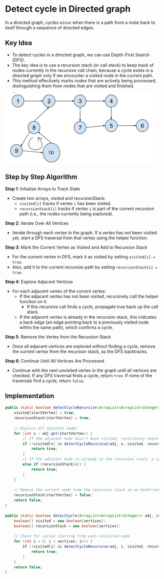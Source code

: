 # Detect cycle in Directed graph

In a directed graph, cycles occur when there is a path from a node back to itself through a sequence of directed edges.

## Key Idea

- To detect cycles in a directed graph, we can use Depth-First Search (DFS).
- The key idea is to use a recursion stack (or call stack) to keep track of nodes currently in the recursive call chain, because a cycle exists in a directed graph only if we encounter a visited node in the current path.
- This method effectively marks nodes that are actively being processed, distinguishing them from nodes that are visited and finished.

![alt text](image.png)

## Step by Step Algorithm

**Step 1**: Initialize Arrays to Track State

- Create two arrays, visited and recursionStack:
  - `visited[i]` tracks if vertex `i` has been visited.
  - `recursionStack[i]` tracks if vertex `i` is part of the current recursion path (i.e., the nodes currently being explored).

**Step 2**: Iterate Over All Vertices

- Iterate through each vertex in the graph. If a vertex has not been visited yet, start a DFS traversal from that vertex using the helper function.

**Step 3**: Mark the Current Vertex as Visited and Add to Recursion Stack

- For the current vertex in DFS, mark it as visited by setting `visited[i] = true`.
- Also, add it to the current recursion path by setting `recursionStack[i] = true`.

**Step 4**: Explore Adjacent Vertices

- For each adjacent vertex of the current vertex:
  - If the adjacent vertex has not been visited, recursively call the helper function on it.
    - If this recursive call finds a cycle, propagate true back up the call stack.
  - If the adjacent vertex is already in the recursion stack, this indicates a back edge (an edge pointing back to a previously visited node within the same path), which confirms a cycle.

**Step 5**: Remove the Vertex from the Recursion Stack

- Once all adjacent vertices are explored without finding a cycle, remove the current vertex from the recursion stack, as the DFS backtracks.

**Step 6**: Continue Until All Vertices Are Processed

- Continue with the next unvisited vertex in the graph until all vertices are checked. If any DFS traversal finds a cycle, return `true`. If none of the traversals find a cycle, return `false`.

## Implementation

```java
public static boolean detectCycleRecursive(ArrayList<ArrayList<Integer>> adj, int startVertex, boolean[] visited, boolean[] recursionStack) {
    visited[startVertex] = true;
    recursionStack[startVertex] = true;

    // Explore all adjacent nodes
    for (int x : adj.get(startVertex)) {
        // If the adjacent node hasn't been visited, recursively check for cycles
        if (!visited[x] && detectCycleRecursive(adj, x, visited, recursionStack)) {
            return true;
        }
        // If the adjacent node is already in the recursion stack, a cycle is detected
        else if (recursionStack[x]) {
            return true;
        }
    }

    // Remove the current node from the recursion stack as we backtrack
    recursionStack[startVertex] = false;
    return false;
}

public static boolean detectCycle(ArrayList<ArrayList<Integer>> adj, int vertices) {
    boolean[] visited = new boolean[vertices];
    boolean[] recursionStack = new boolean[vertices];

    // Check for cycles starting from each unvisited node
    for (int i = 0; i < vertices; i++) {
        if (!visited[i] && detectCycleRecursive(adj, i, visited, recursionStack)) {
            return true;
        }
    }
    return false;
}
```
